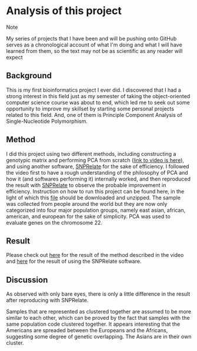 # Analysis of this project
> [!NOTE]
> My series of projects that I have been and will be pushing onto GitHub serves as a chronological account of what I'm doing and what I will have learned from them, so the text may not be as scientific as any reader will expect
## Background
This is my first bioinformatics project I ever did. I discovered that I had a strong interest in this field just as my semester of taking the object-oriented computer science course was about to end, which led me to seek out some opportunity to improve my skillset by starting some personal projects related to this field. And, one of them is Principle Component Analysis of Single-Nucleotide Polymorphism.
## Method
I did this project using two different methods, including constructing a genotypic matrix and performing PCA from scratch ([link to video is here](https://youtu.be/-PCKK_nwFdA?si=YlwqSnjwVJuYQBS9)), and using another software, [SNPRelate](https://www.bioconductor.org/packages/release/bioc/html/SNPRelate.html) for the sake of efficiency. I followed the video first to have a rough understanding of the philosophy of PCA and how it (and softwares performing it) internally worked, and then reproduced the result with [SNPRelate](https://www.bioconductor.org/packages/release/bioc/html/SNPRelate.html) to observe the probable improvement in efficiency. Instruction on how to run this project can be found here, in the light of which this [file](ftp://ftp.1000genomes.ebi.ac.uk/vol1/ftp/release/20110521) should be downloaded and unzipped. The sample was collected from people around the world but they are now only categorized into four major population groups, namely east asian, african, american, and european for the sake of simplicity. PCA was used to evaluate genes on the chromosome 22.
## Result
Please check out [here](visualization.png) for the result of the method described in the video and [here](Rplots.pdf) for the result of using the SNPRelate software.
## Discussion
As observed with only bare eyes, there is only a little difference in the result after reproducing with SNPRelate.

Samples that are represented as clustered together are assumed to be more similar to each other, which can be proved by the fact that samples with the same population code clustered together. It appears interesting that the Americans are spreaded between the Europeans and the Africans, suggesting some degree of genetic overlapping. The Asians are in their own cluster.
